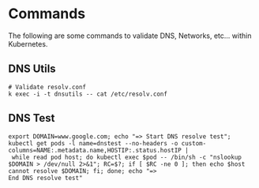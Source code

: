 # Commands
The following are some commands to validate DNS, Networks, etc... within Kubernetes.

## DNS Utils

```
# Validate resolv.conf
k exec -i -t dnsutils -- cat /etc/resolv.conf
```

## DNS Test

```
export DOMAIN=www.google.com; echo "=> Start DNS resolve test"; kubectl get pods -l name=dnstest --no-headers -o custom-columns=NAME:.metadata.name,HOSTIP:.status.hostIP |
 while read pod host; do kubectl exec $pod -- /bin/sh -c "nslookup $DOMAIN > /dev/null 2>&1"; RC=$?; if [ $RC -ne 0 ]; then echo $host cannot resolve $DOMAIN; fi; done; echo "=>
End DNS resolve test"
```
